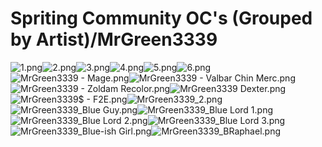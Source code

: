 # Spriting Community OC's (Grouped by Artist)/MrGreen3339

![1.png](https://raw.githubusercontent.com/Klokinator/FE-Repo/main/Portrait%20Repository/Spriting%20Community%20OC's%20(Grouped%20by%20Artist)/MrGreen3339/1.png "1.png")![2.png](https://raw.githubusercontent.com/Klokinator/FE-Repo/main/Portrait%20Repository/Spriting%20Community%20OC's%20(Grouped%20by%20Artist)/MrGreen3339/2.png "2.png")![3.png](https://raw.githubusercontent.com/Klokinator/FE-Repo/main/Portrait%20Repository/Spriting%20Community%20OC's%20(Grouped%20by%20Artist)/MrGreen3339/3.png "3.png")![4.png](https://raw.githubusercontent.com/Klokinator/FE-Repo/main/Portrait%20Repository/Spriting%20Community%20OC's%20(Grouped%20by%20Artist)/MrGreen3339/4.png "4.png")![5.png](https://raw.githubusercontent.com/Klokinator/FE-Repo/main/Portrait%20Repository/Spriting%20Community%20OC's%20(Grouped%20by%20Artist)/MrGreen3339/5.png "5.png")![6.png](https://raw.githubusercontent.com/Klokinator/FE-Repo/main/Portrait%20Repository/Spriting%20Community%20OC's%20(Grouped%20by%20Artist)/MrGreen3339/6.png "6.png")![MrGreen3339 - Mage.png](https://raw.githubusercontent.com/Klokinator/FE-Repo/main/Portrait%20Repository/Spriting%20Community%20OC's%20(Grouped%20by%20Artist)/MrGreen3339/MrGreen3339%20-%20Mage.png "MrGreen3339 - Mage.png")![MrGreen3339 - Valbar Chin Merc.png](https://raw.githubusercontent.com/Klokinator/FE-Repo/main/Portrait%20Repository/Spriting%20Community%20OC's%20(Grouped%20by%20Artist)/MrGreen3339/MrGreen3339%20-%20Valbar%20Chin%20Merc.png "MrGreen3339 - Valbar Chin Merc.png")![MrGreen3339 - Zoldam Recolor.png](https://raw.githubusercontent.com/Klokinator/FE-Repo/main/Portrait%20Repository/Spriting%20Community%20OC's%20(Grouped%20by%20Artist)/MrGreen3339/MrGreen3339%20-%20Zoldam%20Recolor.png "MrGreen3339 - Zoldam Recolor.png")![MrGreen3339 Dexter.png](https://raw.githubusercontent.com/Klokinator/FE-Repo/main/Portrait%20Repository/Spriting%20Community%20OC's%20(Grouped%20by%20Artist)/MrGreen3339/MrGreen3339%20Dexter.png "MrGreen3339 Dexter.png")![MrGreen3339$ - F2E.png](https://raw.githubusercontent.com/Klokinator/FE-Repo/main/Portrait%20Repository/Spriting%20Community%20OC's%20(Grouped%20by%20Artist)/MrGreen3339/MrGreen3339$%20-%20F2E.png "MrGreen3339$ - F2E.png")![MrGreen3339_2.png](https://raw.githubusercontent.com/Klokinator/FE-Repo/main/Portrait%20Repository/Spriting%20Community%20OC's%20(Grouped%20by%20Artist)/MrGreen3339/MrGreen3339_2.png "MrGreen3339_2.png")![MrGreen3339_Blue Guy.png](https://raw.githubusercontent.com/Klokinator/FE-Repo/main/Portrait%20Repository/Spriting%20Community%20OC's%20(Grouped%20by%20Artist)/MrGreen3339/MrGreen3339_Blue%20Guy.png "MrGreen3339_Blue Guy.png")![MrGreen3339_Blue Lord 1.png](https://raw.githubusercontent.com/Klokinator/FE-Repo/main/Portrait%20Repository/Spriting%20Community%20OC's%20(Grouped%20by%20Artist)/MrGreen3339/MrGreen3339_Blue%20Lord%201.png "MrGreen3339_Blue Lord 1.png")![MrGreen3339_Blue Lord 2.png](https://raw.githubusercontent.com/Klokinator/FE-Repo/main/Portrait%20Repository/Spriting%20Community%20OC's%20(Grouped%20by%20Artist)/MrGreen3339/MrGreen3339_Blue%20Lord%202.png "MrGreen3339_Blue Lord 2.png")![MrGreen3339_Blue Lord 3.png](https://raw.githubusercontent.com/Klokinator/FE-Repo/main/Portrait%20Repository/Spriting%20Community%20OC's%20(Grouped%20by%20Artist)/MrGreen3339/MrGreen3339_Blue%20Lord%203.png "MrGreen3339_Blue Lord 3.png")![MrGreen3339_Blue-ish Girl.png](https://raw.githubusercontent.com/Klokinator/FE-Repo/main/Portrait%20Repository/Spriting%20Community%20OC's%20(Grouped%20by%20Artist)/MrGreen3339/MrGreen3339_Blue-ish%20Girl.png "MrGreen3339_Blue-ish Girl.png")![MrGreen3339_BRaphael.png](https://raw.githubusercontent.com/Klokinator/FE-Repo/main/Portrait%20Repository/Spriting%20Community%20OC's%20(Grouped%20by%20Artist)/MrGreen3339/MrGreen3339_BRaphael.png "MrGreen3339_BRaphael.png")